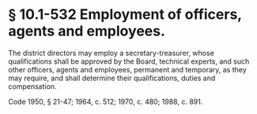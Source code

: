 # § 10.1-532 Employment of officers, agents and employees.

<p>The district directors may employ a secretary-treasurer, whose qualifications shall be approved by the Board, technical experts, and such other officers, agents and employees, permanent and temporary, as they may require, and shall determine their qualifications, duties and compensation.</p><p>Code 1950, § 21-47; 1964, c. 512; 1970, c. 480; 1988, c. 891.</p>